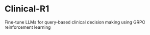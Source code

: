 # Clinical-R1
Fine-tune LLMs for query-based clinical decision making using GRPO reinforcement learning
